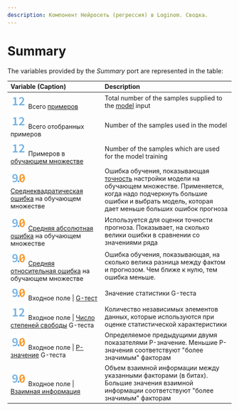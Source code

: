 ```yaml
---
description: Компонент Нейросеть (регрессия) в Loginom. Сводка.
---
```

# Summary

The variables provided by the *Summary* port are represented in the table:

| Variable (Caption) | Description |
|:-------|:-------|
| ![](./../../../images/icons/common/data-types/integer_default.svg) Всего [примеров](https://wiki.loginom.ru/articles/training-sample.html) | Total number of the samples supplied to the [model](https://wiki.loginom.ru/articles/taught-model.html) input |
| ![](./../../../images/icons/common/data-types/integer_default.svg) Всего отобранных примеров | Number of the samples used in the model |
| ![](./../../../images/icons/common/data-types/integer_default.svg) Примеров в [обучающем множестве](https://wiki.loginom.ru/articles/training-set.html) | Number of the samples which are used for the model training |
| ![](./../../../images/icons/common/data-types/float_default.svg) [Среднеквадратическая ошибка](https://wiki.loginom.ru/articles/standard-estimation-error.html) на обучающем множестве | Ошибка обучения, показывающая [точность](https://wiki.loginom.ru/articles/precision.html) настройки модели на обучающем множестве. Применяется, когда надо подчеркнуть большие ошибки и выбрать модель, которая дает меньше больших ошибок прогноза |
| ![](./../../../images/icons/common/data-types/float_default.svg) [Средняя абсолютная ошибка](https://wiki.loginom.ru/articles/mae.html) на обучающем множестве | Используется для оценки точности прогноза. Показывает, на сколько велики ошибки в сравнении со значениями ряда |
| ![](./../../../images/icons/common/data-types/float_default.svg) [Средняя относительная ошибка](https://wiki.loginom.ru/articles/mrpe.html) на обучающем множестве | Ошибка обучения, показывающая, на сколько велика разница между фактом и прогнозом. Чем ближе к нулю, тем ошибка меньше. |
| ![](./../../../images/icons/common/data-types/float_default.svg) Входное поле &#124; [G-тест](https://ru.qwe.wiki/wiki/G-test) | Значение статистики G-теста |
| ![](./../../../images/icons/common/data-types/integer_default.svg) Входное поле &#124; [Число степеней свободы](https://wiki.loginom.ru/articles/degrees-of-freedom.html) G-теста | Количество независимых элементов данных, которые используются при оценке статистической характеристики |
| ![](./../../../images/icons/common/data-types/float_default.svg) Входное поле &#124; [P-значение](https://ru.wikipedia.org/wiki/P-%D0%B7%D0%BD%D0%B0%D1%87%D0%B5%D0%BD%D0%B8%D0%B5) G-теста | Определяемое предыдущими двумя показателями P-значение. Меньшие P-значения соответствуют "более значимым" факторам |
| ![](./../../../images/icons/common/data-types/float_default.svg) Входное поле &#124; [Взаимная информация](https://ru.wikipedia.org/wiki/%D0%92%D0%B7%D0%B0%D0%B8%D0%BC%D0%BD%D0%B0%D1%8F_%D0%B8%D0%BD%D1%84%D0%BE%D1%80%D0%BC%D0%B0%D1%86%D0%B8%D1%8F) | Объем взаимной информации между указанными факторами (в битах). Большие значения взаимной информации соответствуют "более значимым" факторам |
